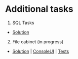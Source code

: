 # Additional tasks
1. SQL Tasks
- [Solution](https://github.com/kateLab/.NET-Training-2019-Additional-tasks/blob/master/Tasks%20SQL/SQLTask.sql) 
2. File cabinet (in progress)
- [Solution](https://github.com/kateLab/.NET-Training-2019-Additional-tasks/tree/master/NET.A.2019.Labkovich.FileCabinet/FileCabinet) | [ConsoleUI](https://github.com/kateLab/.NET-Training-2019-Additional-tasks/tree/master/NET.A.2019.Labkovich.FileCabinet/FileCabinet.ConsoleUI) | [Tests](https://github.com/kateLab/.NET-Training-2019-Additional-tasks/blob/master/NET.A.2019.Labkovich.FileCabinet/FileCabinet.Tests/UserTests.cs)
